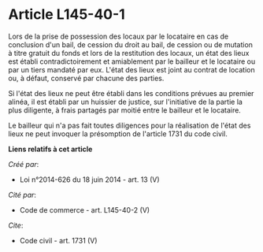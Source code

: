 # Article L145-40-1

Lors de la prise de possession des locaux par le locataire en cas de conclusion d'un bail, de cession du droit au bail, de
cession ou de mutation à titre gratuit du fonds et lors de la restitution des locaux, un état des lieux est établi
contradictoirement et amiablement par le bailleur et le locataire ou par un tiers mandaté par eux. L'état des lieux est joint
au contrat de location ou, à défaut, conservé par chacune des parties. 

Si l'état des lieux ne peut être établi dans les conditions prévues au premier alinéa, il est établi par un huissier de
justice, sur l'initiative de la partie la plus diligente, à frais partagés par moitié entre le bailleur et le locataire. 

Le bailleur qui n'a pas fait toutes diligences pour la réalisation de l'état des lieux ne peut invoquer la présomption de
l'article 1731 du code civil.

**Liens relatifs à cet article**

_Créé par_:

  - Loi n°2014-626 du 18 juin 2014 - art. 13 (V)

_Cité par_:

  - Code de commerce - art. L145-40-2 (V)

_Cite_:

  - Code civil - art. 1731 (V)
